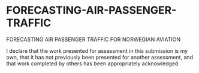 # FORECASTING-AIR-PASSENGER-TRAFFIC
FORECASTING AIR PASSENGER TRAFFIC FOR NORWEGIAN AVIATION 



I declare that the work presented for assessment in this submission is my own, that it has not previously been
presented for another assessment, and that work completed by others has been appropriately acknowledged
